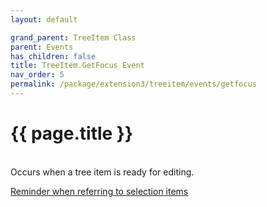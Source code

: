 ```yaml
---
layout: default

grand_parent: TreeItem Class
parent: Events
has_children: false
title: TreeItem.GetFocus Event
nav_order: 5
permalink: /package/extension3/treeitem/events/getfocus
---
```

# {{ page.title }}
<br>
Occurs when a tree item is ready for editing.

<a href="/package/extension3/treeitem/events/#reminder-when-referring-to-selection-items">Reminder when referring to selection items</a>